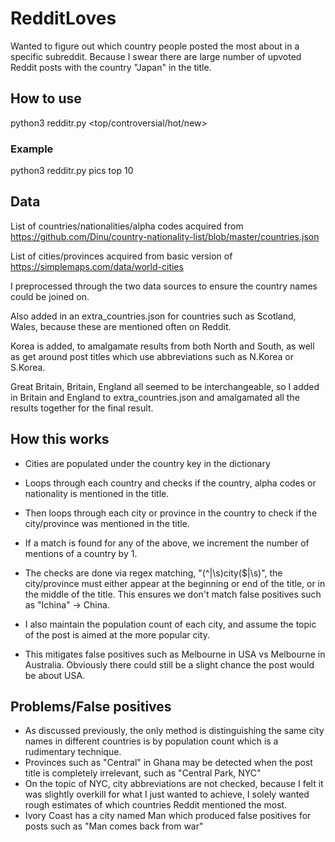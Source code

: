 # RedditLoves

Wanted to figure out which country people posted the most about in a specific subreddit.
Because I swear there are large number of upvoted Reddit posts with the country "Japan" in the title.

## How to use
python3 redditr.py <subreddit> <top/controversial/hot/new> <numberOfResults>

### Example
python3 redditr.py pics top 10

## Data
List of countries/nationalities/alpha codes acquired from https://github.com/Dinu/country-nationality-list/blob/master/countries.json

List of cities/provinces acquired from basic version of https://simplemaps.com/data/world-cities

I preprocessed through the two data sources to ensure the country names could be joined on.

Also added in an extra_countries.json for countries such as Scotland, Wales, because these are mentioned often on Reddit.

Korea is added, to amalgamate results from both North and South, as well as get around post titles which use abbreviations such as N.Korea or S.Korea.

Great Britain, Britain, England all seemed to be interchangeable, so I added in Britain and England to extra_countries.json and amalgamated all the results together for the final result.

## How this works
* Cities are populated under the country key in the dictionary
* Loops through each country and checks if the country, alpha codes or nationality is mentioned in the title.
* Then loops through each city or province in the country to check if the city/province was mentioned in the title.
* If a match is found for any of the above, we increment the number of mentions of a country by 1.

* The checks are done via regex matching, "(^|\s)city($|\s)", the city/province must either appear at the beginning or end of the title, or
in the middle of the title. This ensures we don't match false positives such as "Ichina" -> China.

* I also maintain the population count of each city, and assume the topic of the post is aimed at the more popular city.
* This mitigates false positives such as Melbourne in USA vs Melbourne in Australia. Obviously there could still be a slight chance the
post would be about USA.

## Problems/False positives
* As discussed previously, the only method is distinguishing the same city names in different countries is by population count which is a rudimentary technique.
* Provinces such as "Central" in Ghana may be detected when the post title is completely irrelevant, such as "Central Park, NYC"
* On the topic of NYC, city abbreviations are not checked, because I felt it was slightly overkill for what I just wanted to achieve, I solely wanted rough estimates of which countries Reddit mentioned the most.
* Ivory Coast has a city named Man which produced false positives for posts such as "Man comes back from war"
